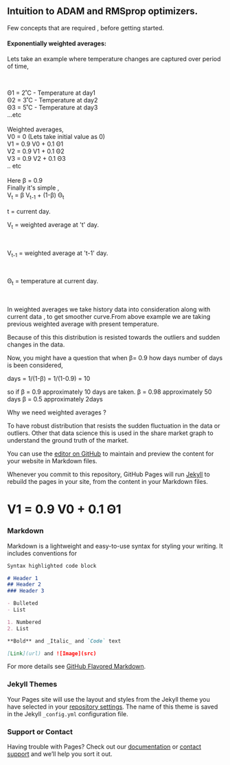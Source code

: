 

<h2>Intuition to  ADAM and RMSprop optimizers.</h2>

<p>Few concepts that are required , before getting started.</p>

<h4>Exponentially weighted averages:</h4>

<p>Lets take an example where temperature changes are captured over period of time, </p></br>
<p>

Θ1 = 2˚C  - Temperature at day1 </br>
Θ2 = 3˚C  - Temperature at day2 </br>
Θ3 = 5˚C  - Temperature at day3 </br>
...etc  </br>
  </br>
 Weighted averages, </br> 
 V0  = 0 (Lets take initial value as 0) </br>
 V1  =  0.9  V0   + 0.1 Θ1  </br>
 V2  =  0.9  V1   + 0.1 Θ2 </br>
 V3  =  0.9  V2   + 0.1 Θ3 </br>
 .. etc </br>
 </br>
Here β = 0.9  </br>
Finally it's simple , </br>
   V<sub>t</sub> = β V<sub>t-1</sub> + (1-β) Θ<sub>t</sub> </br>
</br>
t = current day.<br>
<p>V<sub>t</sub> = weighted average at 't' day.</p></br>
<p>V<sub>t-1</sub> = weighted average at 't-1' day.</p></br>
<p>Θ<sub>t</sub> = temperature at current day. </p></br>
</p>
In weighted averages we take history data into consideration along with current data , to get smoother curve.From above example we are taking previous weighted average with present temperature.

Because of this this distribution is resisted towards the outliers and sudden changes in the data.

Now, you might have a question that when  β= 0.9 how days number of days is been considered,

 days = 1/(1-β) = 1/(1-0.9) = 10 
 
 so if β = 0.9  approximately 10 days are taken.
       β = 0.98 approximately 50 days
       β = 0.5  approximately 2days

	   
Why we need weighted averages ?

 To have robust distribution that resists the sudden fluctuation in the data or outliers. Other that data science this is used in the share market graph to understand the ground truth of the market.
 





 







You can use the [editor on GitHub](https://github.com/towardsdatascience/towardsdatascience.github.io/edit/master/index.md) to maintain and preview the content for your website in Markdown files.

Whenever you commit to this repository, GitHub Pages will run [Jekyll](https://jekyllrb.com/) to rebuild the pages in your site, from the content in your Markdown files.

<h1>V1 =  0.9  V0   + 0.1 Θ1 </h1>

### Markdown

Markdown is a lightweight and easy-to-use syntax for styling your writing. It includes conventions for

```markdown
Syntax highlighted code block

# Header 1
## Header 2
### Header 3

- Bulleted
- List

1. Numbered
2. List

**Bold** and _Italic_ and `Code` text

[Link](url) and ![Image](src)
```

For more details see [GitHub Flavored Markdown](https://guides.github.com/features/mastering-markdown/).

### Jekyll Themes

Your Pages site will use the layout and styles from the Jekyll theme you have selected in your [repository settings](https://github.com/towardsdatascience/towardsdatascience.github.io/settings). The name of this theme is saved in the Jekyll `_config.yml` configuration file.

### Support or Contact

Having trouble with Pages? Check out our [documentation](https://help.github.com/categories/github-pages-basics/) or [contact support](https://github.com/contact) and we’ll help you sort it out.
